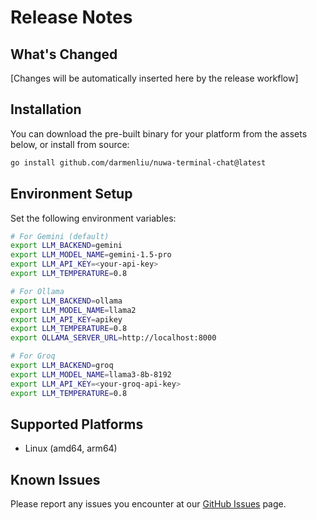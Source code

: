 # Release Notes

## What's Changed

[Changes will be automatically inserted here by the release workflow]

## Installation

You can download the pre-built binary for your platform from the assets below, or install from source:

```bash
go install github.com/darmenliu/nuwa-terminal-chat@latest
```

## Environment Setup

Set the following environment variables:

```bash
# For Gemini (default)
export LLM_BACKEND=gemini
export LLM_MODEL_NAME=gemini-1.5-pro
export LLM_API_KEY=<your-api-key>
export LLM_TEMPERATURE=0.8

# For Ollama
export LLM_BACKEND=ollama
export LLM_MODEL_NAME=llama2
export LLM_API_KEY=apikey
export LLM_TEMPERATURE=0.8
export OLLAMA_SERVER_URL=http://localhost:8000

# For Groq
export LLM_BACKEND=groq
export LLM_MODEL_NAME=llama3-8b-8192
export LLM_API_KEY=<your-groq-api-key>
export LLM_TEMPERATURE=0.8
```

## Supported Platforms

- Linux (amd64, arm64)

## Known Issues

Please report any issues you encounter at our [GitHub Issues](https://github.com/darmenliu/nuwa-terminal-chat/issues) page. 